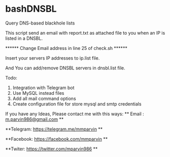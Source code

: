 # bashDNSBL
Query DNS-based blackhole lists

This script send an email with report.txt as attached file to you when an IP is listed in a DNSBL. 

****** Change Email address in line 25 of check.sh ******

Insert your servers IP addresses to ip.list file.

And You can add/remove DNSBL servers in dnsbl.list file.

Todo:
1) Integration with Telegram bot
2) Use MySQL instead files
3) Add all mail command options
3) Create configuration file for store mysql and smtp credentials


If you have any Ideas, Please contact me with this ways:
** Email : m.parvin986@gmail.com **

**Telegram: https://telegram.me/mmparvin **

**Facebook: https://facebook.com/mmparvin **

**Twiter: https://twitter.com/mparvin986 **
